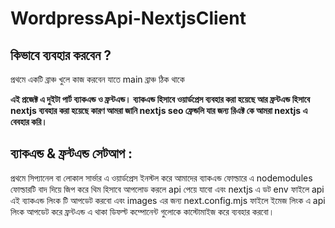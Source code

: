 # WordpressApi-NextjsClient
## কিভাবে ব্যবহার করবেন ?
প্রথমে একটি ব্রাঞ্চ খুলে কাজ করবেন যাতে main ব্রাঞ্চ ঠিক থাকে 

**এই প্রজেক্ট এ দুইটা পার্ট ব্যাকএন্ড ও ফ্রন্টএন্ড।  ব্যাকএন্ড হিসাবে ওয়ার্ডপ্রেস ব্যবহার করা হয়েছে আর ফ্রন্টএন্ড হিসাবে nextjs ব্যবহার করা হয়েছে কারণ আমরা জানি nextjs seo ফ্রেন্ডলি যার জন্য রিএক্ট কে আমরা nextjs এ বেবহার করি।** 

## ব্যাকএন্ড & ফ্রন্টএন্ড সেটআপ :
প্রথমে সিপ্যানেল বা লোকাল সার্ভার এ ওয়ার্ডপ্রেস ইনস্টল করে আমাদের ব্যাকএন্ড ফোল্ডারে এ nodemodules ফোল্ডারটি বাদ দিয়ে জিপ করে থিম হিসাবে আপলোড করলে api পেয়ে যাবো এবং nextjs এ ডট env ফাইলে api এই ব্যাকএন্ড লিংক টি আপডেট করবো এবং images এর জন্য next.config.mjs ফাইলে ইমেজ লিংক এ api লিংক আপডেট করে ফ্রন্টএন্ড এ থাকা ডিফল্ট কম্পোনেন্ট গুলোকে কাস্টোমাইজ করে ব্যবহার করবো। 